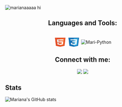![marianaaaaa hi](https://github.com/user-attachments/assets/3a6b8187-3501-4a66-8099-037dd28c39d4)


<!--![Visitor Count](https://profile-counter.glitch.me/MarianaAa01/count.svg)-->
<h2 align="center">Languages and Tools:</h2>  

<div align="center" style="display: inline_block"><br>
  <img align="center" alt="Mari-HTML" height="30" width="40" src="https://raw.githubusercontent.com/devicons/devicon/master/icons/html5/html5-original.svg">
  <img align="center" alt="Mari-CSS" height="30" width="40" src="https://raw.githubusercontent.com/devicons/devicon/master/icons/css3/css3-original.svg">
  <img align="center" alt="Mari-Python" height="30" width="40" src="https://cdn.jsdelivr.net/gh/devicons/devicon@latest/icons/python/python-original.svg">
</div>

<h2 align="center">Connect with me:</h2>
<div align="center"> 
  <a href = "mailto:marianaa.sc.03@gmail.com"><img src="https://img.shields.io/badge/Gmail-D14836?style=for-the-badge&logo=gmail&logoColor=white" target="_blank"></a>
  <a href="https://www.linkedin.com/in/mariana-carvalho-841192297/" target="_blank"><img src="https://img.shields.io/badge/LinkedIn-0077B5?style=for-the-badge&logo=linkedin&logoColor=white" target="_blank"></a> 
</div>

## Stats
![Mariana's GitHub stats](https://github-readme-stats.vercel.app/api?username=MarianaAa01&theme=vue-dark)

